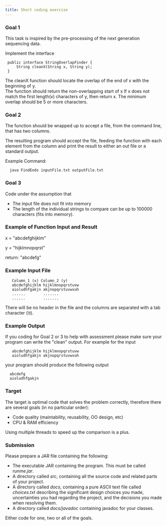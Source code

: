 ```yaml
---
title: Short coding exercise
---
```


### Goal 1

This task is inspired by the pre-processing of the next generation
sequencing data.

Implement the interface

` public interface StringOverlapFinder {`  
`     String cleanX(String x, String y);`  
` }`

The cleanX function should locate the overlap of the end of x with the
beginning of y.  
The function should return the non-overlapping start of x If x does not
match the first length(x) characters of y, then return x. The minimum
overlap should be 5 or more characters.

### Goal 2

The function should be wrapped up to accept a file, from the command
line, that has two columns.

The resulting program should accept the file, feeding the function with
each element from the column and print the result to either an out file
or a standard output.

Example Command:

`  java FindEnds inputFile.txt outputFile.txt`

### Goal 3

Code under the assumption that

-   The input file does not fit into memory
-   The length of the individual strings to compare can be up to 100000
    characters (fits into memory).

### Example of Function Input and Result

x = "abcdefghijklm"

y = "hijklmnopqrst"

return: "abcdefg"

### Example Input File

`   Column_1 (x) Column_2 (y)`  
`   abcdefghijklm hijklmnopqrstuvw`  
`   aioludhfgakjn akjnopqrstuvwxuh`  
`   ......        .......`  
`   ......        .......`

There will be no header in the file and the columns are separated with a
tab character (\\t).

### Example Output

If you coding for Goal 2 or 3 to help with assessment please make sure
your program can write the "clean" output. For example for the input

`   abcdefghijklm hijklmnopqrstuvw`  
`   aioludhfgakjn akjnopqrstuvwxuh`

your program should produce the following output

`  abcdefg`  
`  aioludhfgakjn`

### Target

The target is optimal code that solves the problem correctly, therefore
there are several goals (in no particular order):

-   Code quality (maintability, reusability, OO design, etc)
-   CPU & RAM efficiency

Using multiple threads to speed up the comparison is a plus.

### Submission

Please prepare a JAR file containing the following:

-   The executable JAR containing the program. This must be called
    *runme.jar*.
-   A directory called *src*, containing all the source code and related
    parts of your project.
-   A directory called *docs*, containing a pure ASCII text file called
    *choices.txt* describing the significant design choices you made,
    uncertainties you had regarding the project, and the decisions you
    made when resolving them.
-   A directory called *docs/javadoc* containing javadoc for your
    classes.

Either code for one, two or all of the goals.
